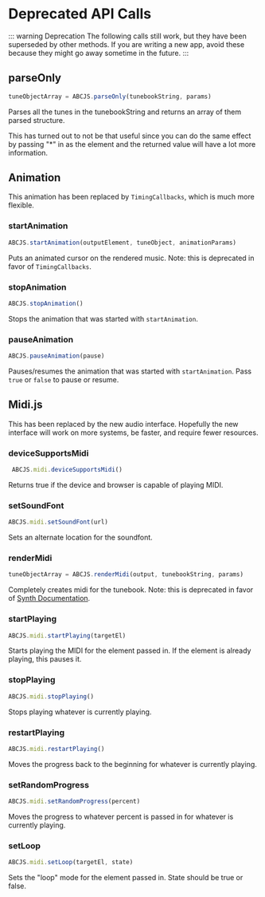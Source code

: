 # Deprecated API Calls

::: warning Deprecation
The following calls still work, but they have been superseded by other methods. If you are writing a new app, avoid these because they might go away sometime in the future.
:::

## parseOnly

```javascript
tuneObjectArray = ABCJS.parseOnly(tunebookString, params)
```

Parses all the tunes in the tunebookString and returns an array of them parsed structure. 

This has turned out to not be that useful since you can do the same effect by passing "*" in as the element and the returned value will have a lot more information.

## Animation

This animation has been replaced by `TimingCallbacks`, which is much more flexible.

### startAnimation
```javascript
ABCJS.startAnimation(outputElement, tuneObject, animationParams)
```

Puts an animated cursor on the rendered music. Note: this is deprecated in favor of `TimingCallbacks`.

### stopAnimation
```javascript
ABCJS.stopAnimation()
```

Stops the animation that was started with `startAnimation`.

### pauseAnimation
```javascript
ABCJS.pauseAnimation(pause)
```

Pauses/resumes the animation that was started with `startAnimation`. Pass `true` or `false` to pause or resume.

## Midi.js

This has been replaced by the new audio interface. Hopefully the new interface will work on more systems, be faster, and require fewer resources.

### deviceSupportsMidi
```javascript
 ABCJS.midi.deviceSupportsMidi()
```
Returns true if the device and browser is capable of playing MIDI.

### setSoundFont
```javascript
ABCJS.midi.setSoundFont(url)
```
Sets an alternate location for the soundfont.

### renderMidi
```javascript
tuneObjectArray = ABCJS.renderMidi(output, tunebookString, params)
```

Completely creates midi for the tunebook. Note: this is deprecated in favor of [Synth Documentation](synth.md).


### startPlaying
```javascript
ABCJS.midi.startPlaying(targetEl)
```

Starts playing the MIDI for the element passed in. If the element is already playing, this pauses it.

### stopPlaying
```javascript
ABCJS.midi.stopPlaying()
```

Stops playing whatever is currently playing.

### restartPlaying
```javascript
ABCJS.midi.restartPlaying()
```

Moves the progress back to the beginning for whatever is currently playing.

### setRandomProgress
```javascript
ABCJS.midi.setRandomProgress(percent)
```

Moves the progress to whatever percent is passed in for whatever is currently playing.

### setLoop
```javascript
ABCJS.midi.setLoop(targetEl, state)
```

Sets the "loop" mode for the element passed in. State should be true or false.
